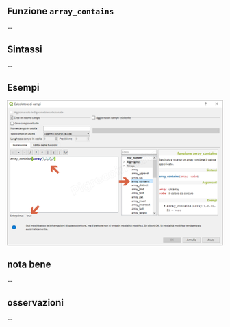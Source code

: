 ## Funzione `array_contains`

--

## Sintassi

--

## Esempi

<img src="/img/arrays/array_contains/array_contains1.png">

## nota bene

--

## osservazioni

--